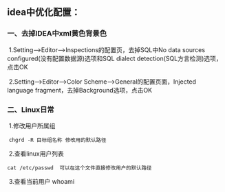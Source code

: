 ## idea中优化配置：

### 	一、去掉IDEA中xml黄色背景色

​		1.Setting-->Editor-->Inspections的配置页，去掉SQL中No data sources configured(没有配置数据源)选项和SQL dialect detection(SQL方言检测)选项，点击OK

​		2.Setting-->Editor-->Color Scheme-->General的配置页面，Injected language fragment，去掉Background选项，点击OK

### 二、Linux日常

​     1.修改用户所属组

​		`chgrd -R 目标组名称 修改用的默认路径`

​	 2.查看linux用户列表

​		`cat /etc/passwd  可以在这个文件直接修改用户的默认路径`

​     3.查看当前用户 whoami

